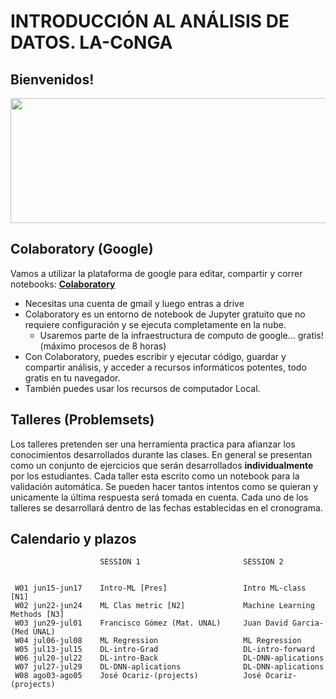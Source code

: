 # INTRODUCCIÓN AL ANÁLISIS DE DATOS. LA-CoNGA

## Bienvenidos!


<img src="https://gitlab.com/bivl2ab/academico/cursos-uis/la-conga-dataanalysis/la-conga-da-student/-/raw/master/imgs/banner_DA.png"  width="1000px" height="200px">


## Colaboratory (Google)

Vamos a utilizar la plataforma de google para editar, compartir y correr notebooks: [**Colaboratory**](https://colab.research.google.com/notebooks/welcome.ipynb)

- Necesitas una cuenta de gmail y luego entras a drive
- Colaboratory es un entorno de notebook de Jupyter gratuito que no requiere configuración y se ejecuta completamente en la nube.
    - Usaremos parte de la infraestructura de computo de google... gratis! (máximo procesos de 8 horas)
- Con Colaboratory, puedes escribir y ejecutar código, guardar y compartir análisis, y acceder a recursos informáticos potentes, todo gratis en tu navegador.
- También puedes usar los recursos de computador Local.


## Talleres (Problemsets)

Los talleres pretenden ser una herramienta practica para afianzar los conocimientos desarrollados durante las clases. En general se presentan como un conjunto de ejercicios que serán desarrollados **individualmente** por los estudiantes. Cada taller esta escrito como un notebook para la validación automática. Se pueden hacer tantos intentos como se quieran y unicamente la última respuesta será tomada en cuenta. Cada uno de los talleres se desarrollará  dentro de las fechas establecidas en el cronograma.



## Calendario y plazos

                        SESSION 1                       SESSION 2


     W01 jun15-jun17    Intro-ML [Pres]                 Intro ML-class [N1]
     W02 jun22-jun24    ML Clas metric [N2]             Machine Learning Methods [N3]
     W03 jun29-jul01    Francisco Gómez (Mat. UNAL)     Juan David Garcia- (Med UNAL)
     W04 jul06-jul08    ML Regression                   ML Regression
     W05 jul13-jul15    DL-intro-Grad                   DL-intro-forward
     W06 jul20-jul22    DL-intro-Back                   DL-DNN-aplications
     W07 jul27-jul29    DL-DNN-aplications              DL-DNN-aplications
     W08 ago03-ago05    José Ocariz-(projects)          José Ocariz-(projects)
